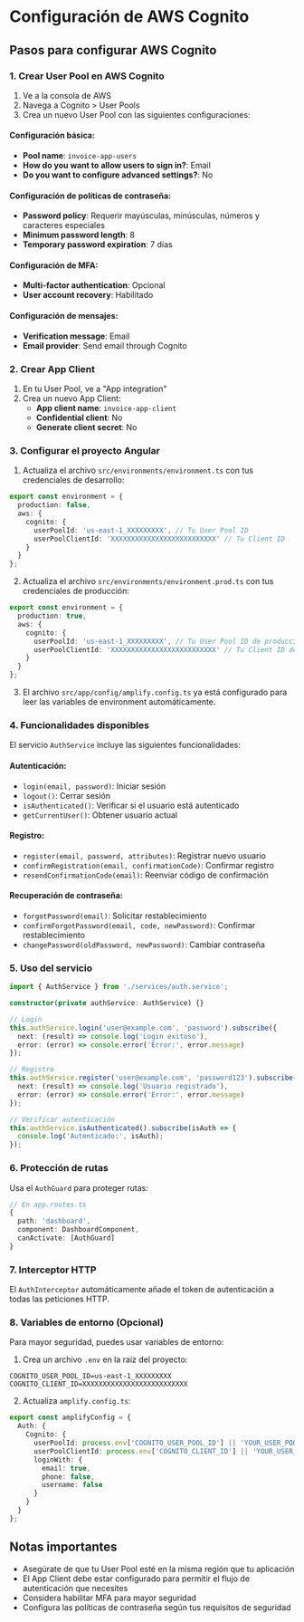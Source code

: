 # Configuración de AWS Cognito

## Pasos para configurar AWS Cognito

### 1. Crear User Pool en AWS Cognito

1. Ve a la consola de AWS
2. Navega a Cognito > User Pools
3. Crea un nuevo User Pool con las siguientes configuraciones:

#### Configuración básica:
- **Pool name**: `invoice-app-users`
- **How do you want to allow users to sign in?**: Email
- **Do you want to configure advanced settings?**: No

#### Configuración de políticas de contraseña:
- **Password policy**: Requerir mayúsculas, minúsculas, números y caracteres especiales
- **Minimum password length**: 8
- **Temporary password expiration**: 7 días

#### Configuración de MFA:
- **Multi-factor authentication**: Opcional
- **User account recovery**: Habilitado

#### Configuración de mensajes:
- **Verification message**: Email
- **Email provider**: Send email through Cognito

### 2. Crear App Client

1. En tu User Pool, ve a "App integration"
2. Crea un nuevo App Client:
   - **App client name**: `invoice-app-client`
   - **Confidential client**: No
   - **Generate client secret**: No

### 3. Configurar el proyecto Angular

1. Actualiza el archivo `src/environments/environment.ts` con tus credenciales de desarrollo:
```typescript
export const environment = {
  production: false,
  aws: {
    cognito: {
      userPoolId: 'us-east-1_XXXXXXXXX', // Tu User Pool ID
      userPoolClientId: 'XXXXXXXXXXXXXXXXXXXXXXXXXX' // Tu Client ID
    }
  }
};
```

2. Actualiza el archivo `src/environments/environment.prod.ts` con tus credenciales de producción:
```typescript
export const environment = {
  production: true,
  aws: {
    cognito: {
      userPoolId: 'us-east-1_XXXXXXXXX', // Tu User Pool ID de producción
      userPoolClientId: 'XXXXXXXXXXXXXXXXXXXXXXXXXX' // Tu Client ID de producción
    }
  }
};
```

3. El archivo `src/app/config/amplify.config.ts` ya está configurado para leer las variables de environment automáticamente.

### 4. Funcionalidades disponibles

El servicio `AuthService` incluye las siguientes funcionalidades:

#### Autenticación:
- `login(email, password)`: Iniciar sesión
- `logout()`: Cerrar sesión
- `isAuthenticated()`: Verificar si el usuario está autenticado
- `getCurrentUser()`: Obtener usuario actual

#### Registro:
- `register(email, password, attributes)`: Registrar nuevo usuario
- `confirmRegistration(email, confirmationCode)`: Confirmar registro
- `resendConfirmationCode(email)`: Reenviar código de confirmación

#### Recuperación de contraseña:
- `forgotPassword(email)`: Solicitar restablecimiento
- `confirmForgotPassword(email, code, newPassword)`: Confirmar restablecimiento
- `changePassword(oldPassword, newPassword)`: Cambiar contraseña

### 5. Uso del servicio

```typescript
import { AuthService } from './services/auth.service';

constructor(private authService: AuthService) {}

// Login
this.authService.login('user@example.com', 'password').subscribe({
  next: (result) => console.log('Login exitoso'),
  error: (error) => console.error('Error:', error.message)
});

// Registro
this.authService.register('user@example.com', 'password123').subscribe({
  next: (result) => console.log('Usuario registrado'),
  error: (error) => console.error('Error:', error.message)
});

// Verificar autenticación
this.authService.isAuthenticated().subscribe(isAuth => {
  console.log('Autenticado:', isAuth);
});
```

### 6. Protección de rutas

Usa el `AuthGuard` para proteger rutas:

```typescript
// En app.routes.ts
{
  path: 'dashboard',
  component: DashboardComponent,
  canActivate: [AuthGuard]
}
```

### 7. Interceptor HTTP

El `AuthInterceptor` automáticamente añade el token de autenticación a todas las peticiones HTTP.

### 8. Variables de entorno (Opcional)

Para mayor seguridad, puedes usar variables de entorno:

1. Crea un archivo `.env` en la raíz del proyecto:
```
COGNITO_USER_POOL_ID=us-east-1_XXXXXXXXX
COGNITO_CLIENT_ID=XXXXXXXXXXXXXXXXXXXXXXXXXX
```

2. Actualiza `amplify.config.ts`:
```typescript
export const amplifyConfig = {
  Auth: {
    Cognito: {
      userPoolId: process.env['COGNITO_USER_POOL_ID'] || 'YOUR_USER_POOL_ID',
      userPoolClientId: process.env['COGNITO_CLIENT_ID'] || 'YOUR_USER_POOL_CLIENT_ID',
      loginWith: {
        email: true,
        phone: false,
        username: false
      }
    }
  }
};
```

## Notas importantes

- Asegúrate de que tu User Pool esté en la misma región que tu aplicación
- El App Client debe estar configurado para permitir el flujo de autenticación que necesites
- Considera habilitar MFA para mayor seguridad
- Configura las políticas de contraseña según tus requisitos de seguridad
